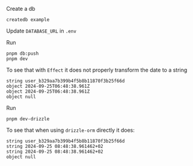 Create a db

```
createdb example
```

Update `DATABASE_URL` in `.env`

Run

```
pnpm db:push
pnpm dev
```

To see that with `Effect` it does not properly transform the date to a string

```
string user_b329aa7b399b4f5b8b11870f3b25f66d
object 2024-09-25T06:48:38.961Z
object 2024-09-25T06:48:38.961Z
object null
```

Run

```
pnpm dev-drizzle
```

To see that when using `drizzle-orm` directly it does:

```
string user_b329aa7b399b4f5b8b11870f3b25f66d
string 2024-09-25 08:48:38.961462+02
string 2024-09-25 08:48:38.961462+02
object null
```
